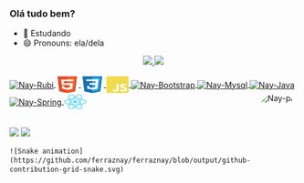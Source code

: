 ### Olá tudo bem?

- 🌱 Estudando 
- 😄 Pronouns: ela/dela

<div align="center">
  <a href="https://github.com/ferraznay">
  <img height="160em" src="https://github-readme-stats.vercel.app/api?username=ferraznay&show_icons=true&theme=dracula&include_all_commits=true&count_private=true"/>
  <img height="160em" src="https://github-readme-stats.vercel.app/api/top-langs/?username=ferraznay&layout=compact&langs_count=7&theme=dracula"/>
</div>

  <div style="display: inline_block"><br>
    <img align="center" alt="Nay-Rubi" height="30" width="40" src="https://cdn.jsdelivr.net/gh/devicons/devicon/icons/ruby/ruby-original.svg">
   <img align="center" alt="Nay-HTML" height="30" width="40" src="https://raw.githubusercontent.com/devicons/devicon/master/icons/html5/html5-original.svg">
  <img align="center" alt="Nay-CSS" height="30" width="40" src="https://raw.githubusercontent.com/devicons/devicon/master/icons/css3/css3-original.svg">
  <img align="center" alt="Nay-Js" height="30" width="40" src="https://raw.githubusercontent.com/devicons/devicon/master/icons/javascript/javascript-plain.svg">
  <img align="center" alt="Nay-Bootstrap" height="30" width="40" src="https://cdn.jsdelivr.net/gh/devicons/devicon/icons/bootstrap/bootstrap-original.svg">
    <img align="center" alt="Nay-Mysql" height="30" width="40" src="https://cdn.jsdelivr.net/gh/devicons/devicon/icons/mysql/mysql-original.svg">
    <img align="center" alt="Nay-Java" height="30" width="40" src="https://cdn.jsdelivr.net/gh/devicons/devicon/icons/java/java-original.svg">
  <img align="center" alt="Nay-Spring" height="30" width="40" src="https://cdn.jsdelivr.net/gh/devicons/devicon/icons/spring/spring-original-wordmark.svg">
   <img align="center" alt="Nay-React" height="30" width="40" src="https://raw.githubusercontent.com/devicons/devicon/master/icons/react/react-original.svg">
  <img align="right" alt="Nay-pic" height="150" style="border-radius:50px;" src="https://i.picasion.com/pic91/fc9c7b0895450aebc9b15d094a0e4882.gif">
  </div>
  
  ##
  
  <div> 
  
  <a href = "mailto:ferrazzznay@gmail.com"><img src="https://img.shields.io/badge/-Gmail-%23333?style=for-the-badge&logo=gmail&logoColor=white" target="_blank"></a>
  <a href="https://www.linkedin.com/in/nayara-ferraz-27a938180" target="_blank"><img src="https://img.shields.io/badge/-LinkedIn-%230077B5?style=for-the-badge&logo=linkedin&logoColor=white" target="_blank"></a> 
    
    ![Snake animation](https://github.com/ferraznay/ferraznay/blob/output/github-contribution-grid-snake.svg)
    
    
  </div>
  

